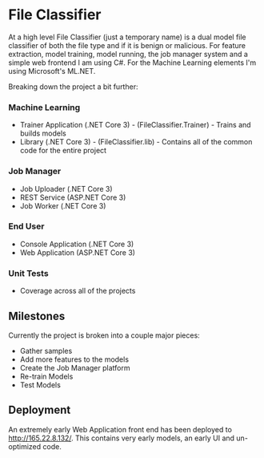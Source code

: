 # File Classifier
At a high level File Classifier (just a temporary name) is a dual model file classifier of both the file type and if it is benign or malicious.  For feature extraction, model training, model running, the job manager system and a simple web frontend I am using C#.  For the Machine Learning elements I'm using Microsoft's ML.NET.

Breaking down the project a bit further:

### Machine Learning
* Trainer Application (.NET Core 3) - (FileClassifier.Trainer) - Trains and builds models
* Library (.NET Core 3) - (FileClassifier.lib) - Contains all of the common code for the entire project

### Job Manager
* Job Uploader (.NET Core 3)
* REST Service (ASP.NET Core 3)
* Job Worker (.NET Core 3)

### End User
* Console Application (.NET Core 3)
* Web Application (ASP.NET Core 3)

### Unit Tests
* Coverage across all of the projects

## Milestones
Currently the project is broken into a couple major pieces:
* Gather samples
* Add more features to the models
* Create the Job Manager platform
* Re-train Models
* Test Models

## Deployment
An extremely early Web Application front end has been deployed to http://165.22.8.132/.  This contains very early models, an early UI and un-optimized code.
